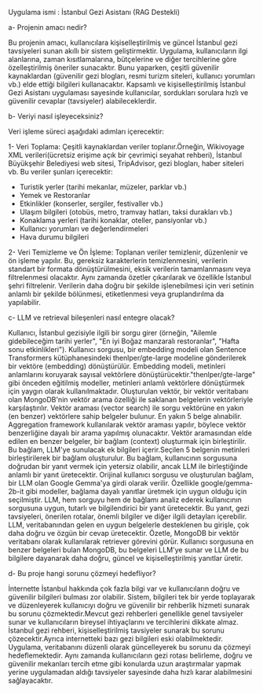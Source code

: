Uygulama ismi : İstanbul Gezi Asistanı (RAG Destekli)

a- Projenin amacı nedir?

Bu projenin amacı, kullanıcılara kişiselleştirilmiş ve güncel İstanbul gezi tavsiyeleri sunan akıllı bir
sistem geliştirmektir. Uygulama, kullanıcıların ilgi alanlarına, zaman kısıtlamalarına, bütçelerine ve diğer
tercihlerine göre özelleştirilmiş öneriler sunacaktır. Bunu yaparken, çeşitli güvenilir kaynaklardan
(güvenilir gezi blogları, resmi turizm siteleri, kullanıcı yorumları vb.) elde ettiği bilgileri kullanacaktır.
Kapsamlı ve kişiselleştirilmiş İstanbul Gezi Asistanı uygulaması sayesinde kullanıcılar, sordukları sorulara hızlı ve güvenilir cevaplar (tavsiyeler) alabileceklerdir.

b- Veriyi nasıl işleyeceksiniz?

Veri işleme süreci aşağıdaki adımları içerecektir:

1- Veri Toplama: Çeşitli kaynaklardan veriler toplanır.Örneğin, Wikivoyage XML verileri(ücretsiz erişime açık
bir çevrimiçi seyahat rehberi), İstanbul Büyükşehir Belediyesi web sitesi, TripAdvisor, gezi blogları,
haber siteleri vb. Bu veriler şunları içerecektir:

- Turistik yerler (tarihi mekanlar, müzeler, parklar vb.)
- Yemek ve Restoranlar
- Etkinlikler (konserler, sergiler, festivaller vb.)
- Ulaşım bilgileri (otobüs, metro, tramvay hatları, taksi durakları vb.)
- Konaklama yerleri (tarihi konaklar, oteller, pansiyonlar vb.)
- Kullanıcı yorumları ve değerlendirmeleri
- Hava durumu bilgileri

2- Veri Temizleme ve Ön İşleme: Toplanan veriler temizlenir, düzenlenir ve ön işleme yapılır. Bu, gereksiz karakterlerin temizlenmesini, verilerin standart bir formata dönüştürülmesini, eksik verilerin tamamlanmasını veya filtrelenmesi olacaktır. Aynı zamanda özetler çıkarılarak ve özellikle İstanbul şehri filtrelenir. Verilerin daha doğru bir şekilde işlenebilmesi için veri setinin anlamlı bir şekilde bölünmesi, etiketlenmesi veya gruplandırılma da yapılabilir.

c- LLM ve retrieval bileşenleri nasıl entegre olacak?

Kullanıcı, İstanbul gezisiyle ilgili bir sorgu girer (örneğin, "Ailemle gidebileceğim tarihi yerler", "En iyi Boğaz manzaralı restoranlar", "Hafta sonu etkinlikleri").
Kullanıcı sorgusu, bir embedding modeli olan Sentence Transformers kütüphanesindeki thenlper/gte-large modeline gönderilerek bir vektöre (embedding) dönüştürülür. Embedding modeli, metinleri anlamlarını koruyarak sayısal vektörlere dönüştürücektir."thenlper/gte-large" gibi önceden eğitilmiş modeller, metinleri anlamlı vektörlere dönüştürmek için yaygın olarak kullanılmaktadır.
Oluşturulan vektör, bir vektör veritabanı olan MongoDB'nin vektör arama özelliği ile saklanan belgelerin vektörleriyle karşılaştırılır. Vektör araması (vector search) ile sorgu vektörüne en yakın (en benzer) vektörlere sahip belgeler bulunur. En yakın 5 belge alınabilir. Aggregation framework kullanılarak vektör araması yapılır, böylece vektör benzerliğine dayalı bir arama yapılmış olunacaktır.
Vektör aramasından elde edilen en benzer belgeler, bir bağlam (context) oluşturmak için birleştirilir. Bu bağlam, LLM'ye sunulacak ek bilgileri içerir.Seçilen 5 belgenin metinleri birleştirilerek bir bağlam oluşturulur. Bu bağlam, kullanıcının sorgusuna doğrudan bir yanıt vermek için yetersiz olabilir, ancak LLM ile birleştiğinde anlamlı bir yanıt üretecektir.
Orijinal kullanıcı sorgusu ve oluşturulan bağlam, bir LLM olan Google Gemma'ya girdi olarak verilir. Özellikle google/gemma-2b-it gibi modeller, bağlama dayalı yanıtlar üretmek için uygun olduğu için seçilmiştir.
LLM, hem sorguyu hem de bağlamı analiz ederek kullanıcının sorgusuna uygun, tutarlı ve bilgilendirici bir yanıt üretecektir. Bu yanıt, gezi tavsiyeleri, önerilen rotalar, önemli bilgiler ve diğer ilgili detayları içerebilir. LLM, veritabanından gelen en uygun belgelerle desteklenen bu girişle, çok daha doğru ve özgün bir cevap üretecektir.
Özetle, MongoDB bir vektör veritabanı olarak kullanılarak retriever görevini görür. Kullanıcı sorgusuna en benzer belgeleri bulan MongoDB, bu belgeleri LLM'ye sunar ve LLM de bu bilgilere dayanarak daha doğru, güncel ve kişiselleştirilmiş yanıtlar üretir.

d- Bu proje hangi sorunu çözmeyi hedefliyor?

İnternette İstanbul hakkında çok fazla bilgi var ve kullanıcıların doğru ve güvenilir bilgileri bulması zor olabilir. Sistem, bilgileri tek bir yerde toplayarak ve düzenleyerek kullanıcıyı doğru ve güvenilir bir rehberlik hizmeti sunarak bu sorunu çözmektedir.Mevcut gezi rehberleri genellikle genel tavsiyeler sunar ve kullanıcıların bireysel ihtiyaçlarını ve tercihlerini dikkate almaz. İstanbul gezi rehberi, kişiselleştirilmiş tavsiyeler sunarak bu sorunu çözecektir.Ayrıca internetteki bazı gezi bilgileri eski olabilmektedir. Uygulama, veritabanını düzenli olarak güncelleyerek bu sorunu da çözmeyi hedeflemektedir. Aynı zamanda kullanıcıların gezi rotası belirleme, doğru
ve güvenilir mekanları tercih etme gibi konularda uzun araştırmalar yapmak yerine uygulamadan aldığı tavsiyeler sayesinde daha hızlı karar alabilmesini sağlayacaktır.
